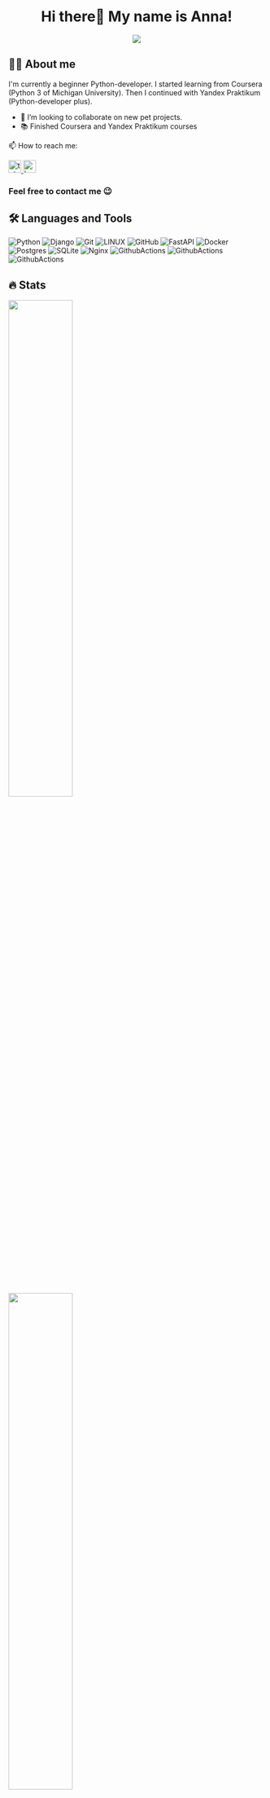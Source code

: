 <h1 align="center">Hi there👋 My name is Anna!</h1>

<div align="center">
  <img src="https://visitor-badge.laobi.icu/badge?page_id=zebrahr.zebrahr&"  />
</div>

## 👩‍💻 About me
I'm currently a beginner Python-developer. I started learning from Coursera (Python 3 of Michigan University). Then I continued with Yandex Praktikum (Python-developer plus). 

- 👯 I’m looking to collaborate on new pet projects.
- 📚 Finished Coursera and Yandex Praktikum courses

📫 How to reach me:

  <a href="https://t.me/zebrahr" target="_blank">
    <img src="https://img.shields.io/static/v1?message=Telegram&logo=telegram&label=&color=2CA5E0&logoColor=white&labelColor=&style=for-the-badge" height="25" alt="telegram logo"  />
  </a>

  <a href="https://career.habr.com/zebrahr" target="_blank">
    <img src="https://img.shields.io/static/v1?message=Habr Career&logo=habr&label=&color=9370DB&logoColor=white&labelColor=&style=for-the-badge" height="25" alt="habr logo"  />
  </a>

### Feel free to contact me 😉

## 🛠 Languages and Tools

![Python](https://img.shields.io/badge/PYTHON-3776AB.svg?&style=flat&logo=python&logoColor=white)
![Django](https://img.shields.io/badge/DJANGO-1f6e4b.svg?&style=flat&logo=django&logoColor=white)
![Git](https://img.shields.io/badge/GIT-%23F05033.svg?&style=flat&logo=git&logoColor=white)
![LINUX](https://img.shields.io/badge/LINUX-FCC624?style=flat-square&logo=linux&logoColor=black)
![GitHub](https://img.shields.io/badge/GITHUB-%23121011.svg?&style=flat&logo=github&logoColor=white)
![FastAPI](https://img.shields.io/badge/FASTAPI-18897b.svg?&style=flat&logo=fastapi&logoColor=white)
![Docker](https://img.shields.io/badge/DOCKER-2496ED.svg?&style=flat&logo=docker&logoColor=white)
![Postgres](https://img.shields.io/badge/POSTGRESQL-%23316192.svg?&style=flat&logo=postgresql&logoColor=white)
![SQLite](https://img.shields.io/badge/SQLITE-003B57.svg?&style=flat&logo=sqlite&logoColor=white)
![Nginx](https://img.shields.io/badge/NGINX-269539.svg?&style=flat&logo=nginx&logoColor=white)
![GithubActions](https://img.shields.io/badge/GITHUB%20ACTIONS-%23121011.svg?&style=flat&logo=github-actions&logoColor=white)
![GithubActions](https://img.shields.io/badge/POSTMAN-FF8C00.svg?&style=flat&logo=postman&logoColor=white)
![GithubActions](https://img.shields.io/badge/FLASK-ADD8E6.svg?&style=flat&logo=flask&logoColor=white)

## 🔥 Stats

<img height="50%" width="auto" src ="https://github-readme-stats.vercel.app/api?username=zebrahr&show_icons=true&count_private=true&theme=transparent&hide_border=true&hide=issues,contribs&show=prs_merged,reviews&bg_color=00000000">
<img height="50%" width="auto" src ="https://github-readme-stats.vercel.app/api/top-langs/?username=zebrahr&layout=compact&hide_border=true&theme=transparent&bg_color=00000000&langs_count=6&hide=dockerfile,css,shell,procfile">


![trophy](https://github-profile-trophy.vercel.app/?username=zebrahr&theme=transparent)

[![GitHub Streak](https://github-readme-streak-stats.herokuapp.com/?user=zebrahr&hide_border=true&theme=transparent)](https://git.io/streak-stats)
